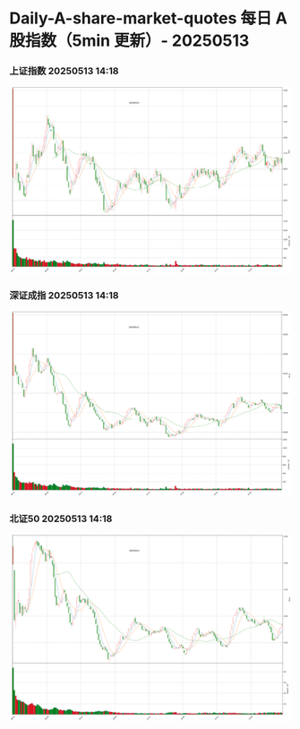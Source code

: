 
# Daily-A-share-market-quotes 每日 A 股指数（5min 更新）- 20250513

### 上证指数 20250513 14:18
![](./fig/2025/5/20250513-sh000001.png)

### 深证成指 20250513 14:18
![](./fig/2025/5/20250513-sz399001.png)

### 北证50 20250513 14:18
![](./fig/2025/5/20250513-bj899050.png)
